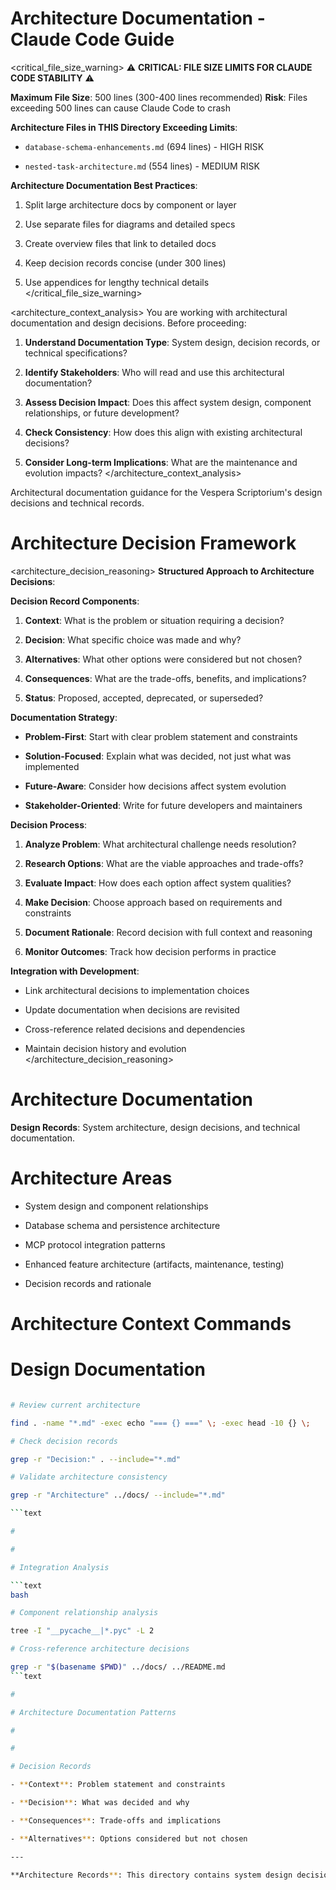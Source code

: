 

# Architecture Documentation - Claude Code Guide

<critical_file_size_warning>
⚠️ **CRITICAL: FILE SIZE LIMITS FOR CLAUDE CODE STABILITY** ⚠️

**Maximum File Size**: 500 lines (300-400 lines recommended)
**Risk**: Files exceeding 500 lines can cause Claude Code to crash

**Architecture Files in THIS Directory Exceeding Limits**:

- `database-schema-enhancements.md` (694 lines) - HIGH RISK

- `nested-task-architecture.md` (554 lines) - MEDIUM RISK

**Architecture Documentation Best Practices**:

1. Split large architecture docs by component or layer

2. Use separate files for diagrams and detailed specs

3. Create overview files that link to detailed docs

4. Keep decision records concise (under 300 lines)

5. Use appendices for lengthy technical details
</critical_file_size_warning>

<architecture_context_analysis>
You are working with architectural documentation and design decisions. Before proceeding:

1. **Understand Documentation Type**: System design, decision records, or technical specifications?

2. **Identify Stakeholders**: Who will read and use this architectural documentation?

3. **Assess Decision Impact**: Does this affect system design, component relationships, or future development?

4. **Check Consistency**: How does this align with existing architectural decisions?

5. **Consider Long-term Implications**: What are the maintenance and evolution impacts?
</architecture_context_analysis>

Architectural documentation guidance for the Vespera Scriptorium's design decisions and technical records.

#

# Architecture Decision Framework

<architecture_decision_reasoning>
**Structured Approach to Architecture Decisions**:

**Decision Record Components**:

1. **Context**: What is the problem or situation requiring a decision?

2. **Decision**: What specific choice was made and why?

3. **Alternatives**: What other options were considered but not chosen?

4. **Consequences**: What are the trade-offs, benefits, and implications?

5. **Status**: Proposed, accepted, deprecated, or superseded?

**Documentation Strategy**:

- **Problem-First**: Start with clear problem statement and constraints

- **Solution-Focused**: Explain what was decided, not just what was implemented

- **Future-Aware**: Consider how decisions affect system evolution

- **Stakeholder-Oriented**: Write for future developers and maintainers

**Decision Process**:

1. **Analyze Problem**: What architectural challenge needs resolution?

2. **Research Options**: What are the viable approaches and trade-offs?

3. **Evaluate Impact**: How does each option affect system qualities?

4. **Make Decision**: Choose approach based on requirements and constraints

5. **Document Rationale**: Record decision with full context and reasoning

6. **Monitor Outcomes**: Track how decision performs in practice

**Integration with Development**:

- Link architectural decisions to implementation choices

- Update documentation when decisions are revisited

- Cross-reference related decisions and dependencies

- Maintain decision history and evolution
</architecture_decision_reasoning>

#

# Architecture Documentation

**Design Records**: System architecture, design decisions, and technical documentation.

#

#

# Architecture Areas

- System design and component relationships

- Database schema and persistence architecture

- MCP protocol integration patterns

- Enhanced feature architecture (artifacts, maintenance, testing)

- Decision records and rationale

#

# Architecture Context Commands

#

#

# Design Documentation

```bash

# Review current architecture

find . -name "*.md" -exec echo "=== {} ===" \; -exec head -10 {} \;

# Check decision records

grep -r "Decision:" . --include="*.md"

# Validate architecture consistency

grep -r "Architecture" ../docs/ --include="*.md"

```text

#

#

# Integration Analysis

```text
bash

# Component relationship analysis

tree -I "__pycache__|*.pyc" -L 2

# Cross-reference architecture decisions

grep -r "$(basename $PWD)" ../docs/ ../README.md
```text

#

# Architecture Documentation Patterns

#

#

# Decision Records

- **Context**: Problem statement and constraints

- **Decision**: What was decided and why

- **Consequences**: Trade-offs and implications

- **Alternatives**: Options considered but not chosen

---

**Architecture Records**: This directory contains system design decisions and technical architecture documentation.
